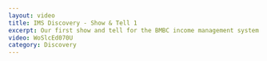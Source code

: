 ```yaml
---
layout: video
title: IMS Discovery - Show & Tell 1
excerpt: Our first show and tell for the BMBC income management system discovery project. Run on December 10th 2019 at 11:00.
video: WoSlcEd070U
category: Discovery
---
```

